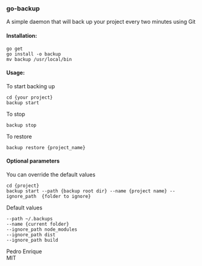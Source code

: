 ### go-backup

A simple daemon that will back up your project every two minutes using Git

#### Installation:

```
go get
go install -o backup
mv backup /usr/local/bin
```

#### Usage:

To start backing up

```
cd {your project}
backup start
```

To stop

```
backup stop
```

To restore

```
backup restore {project_name}
```


#### Optional parameters

You can override the default values

```
cd {project}
backup start --path {backup root dir} --name {project name} --ignore_path  {folder to ignore}
```

Default values

```
--path ~/.backups
--name {current folder}
--ignore_path node_modules
--ignore_path dist
--ignore_path build
```


Pedro Enrique  
MIT